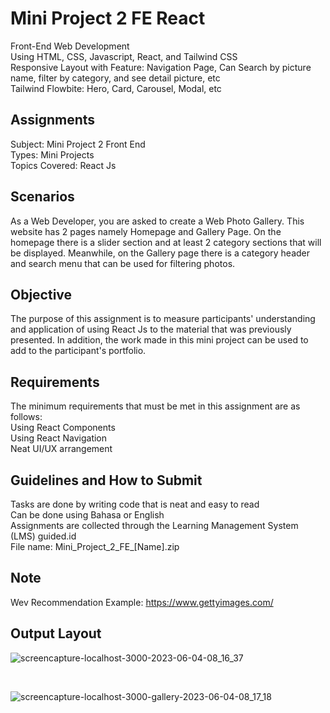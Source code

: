 # Mini Project 2 FE React
Front-End Web Development <br>
Using HTML, CSS, Javascript, React, and Tailwind CSS <br>
Responsive Layout with Feature: Navigation Page, Can Search by picture name, filter by category, and see detail picture, etc <br>
Tailwind Flowbite: Hero, Card, Carousel, Modal, etc

## Assignments
Subject: Mini Project 2 Front End <br>
Types: Mini Projects <br>
Topics Covered: React Js <br>

## Scenarios
As a Web Developer, you are asked to create a Web Photo Gallery. This website has 2 pages namely Homepage and Gallery Page. On the homepage there is a slider section and at least 2 category sections that will be displayed. Meanwhile, on the Gallery page there is a category header and search menu that can be used for filtering photos. <br>

## Objective
The purpose of this assignment is to measure participants' understanding and application of using React Js to the material that was previously presented. In addition, the work made in this mini project can be used to add to the participant's portfolio. <br>

## Requirements
The minimum requirements that must be met in this assignment are as follows: <br>
Using React Components <br>
Using React Navigation <br>
Neat UI/UX arrangement <br>


## Guidelines and How to Submit
Tasks are done by writing code that is neat and easy to read <br>
Can be done using Bahasa or English <br>
Assignments are collected through the Learning Management System (LMS) guided.id <br>
File name: Mini_Project_2_FE_[Name].zip <br>

## Note
Wev Recommendation Example: https://www.gettyimages.com/

## Output Layout
![screencapture-localhost-3000-2023-06-04-08_16_37](https://github.com/Frontend-OneSide-BRI/Mini_Project_2_FE_I-Gede-Arya-Danny-Pratama/assets/75374189/850377ea-bfaf-4d34-a2cc-723573add9d9)

<br>

![screencapture-localhost-3000-gallery-2023-06-04-08_17_18](https://github.com/Frontend-OneSide-BRI/Mini_Project_2_FE_I-Gede-Arya-Danny-Pratama/assets/75374189/71b0e6e4-1929-442b-a770-a3fc482a9224)

